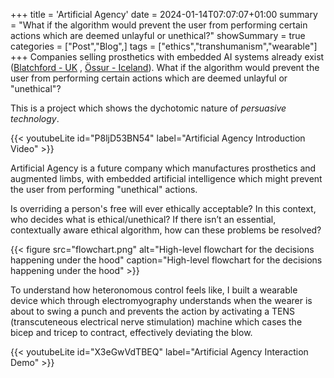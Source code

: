 +++
title = 'Artificial Agency'
date = 2024-01-14T07:07:07+01:00
summary = "What if the algorithm would prevent the user from performing certain actions which are deemed unlayful or unethical?"
showSummary = true
categories = ["Post","Blog",]
tags = ["ethics","transhumanism","wearable"]
+++
Companies selling prosthetics with embedded AI systems already exist ([Blatchford - UK](https://www.blatchfordmobility.com/) , [Össur - Iceland](https://www.ossur.com/)).
What if the algorithm would prevent the user from performing certain actions which are deemed unlayful or "unethical"?

This is a project which shows the dychotomic nature of _persuasive technology_.

{{< youtubeLite id="P8ljD53BN54" label="Artificial Agency Introduction Video" >}}

Artificial Agency is a future company which manufactures prosthetics and augmented limbs, with embedded artificial intelligence which might prevent the user from performing "unethical" actions.

Is overriding a person's free will ever ethically acceptable?
In this context, who decides what is ethical/unethical?
If there isn’t an essential, contextually aware ethical algorithm, how can these problems be resolved?

{{< figure
    src="flowchart.png"
    alt="High-level flowchart for the decisions happening under the hood"
    caption="High-level flowchart for the decisions happening under the hood"
    >}}

To understand how heteronomous control feels like, I built a wearable device which through electromyography understands when the wearer is about to swing a punch and prevents the action by activating a TENS (transcuteneous electrical nerve stimulation) machine which cases the bicep and tricep to contract, effectively deviating the blow.

{{< youtubeLite id="X3eGwVdTBEQ" label="Artificial Agency Interaction Demo" >}}



